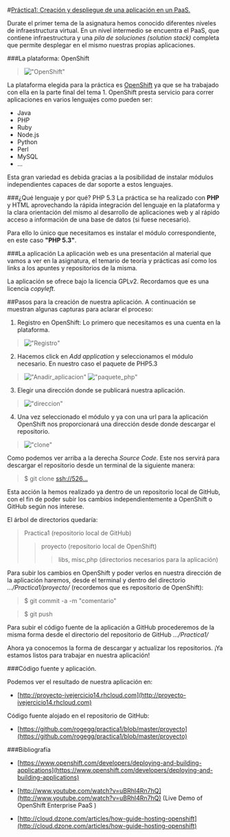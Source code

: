 #<u>Práctica1: Creación y despliegue de una aplicación en un PaaS.</u>


Durate el primer tema de la asignatura hemos conocido diferentes niveles de infraestructura virtual. En un nivel intermedio se encuentra el PaaS, que contiene infraestructura y una *pila de soluciones (solution stack)* completa que permite desplegar en el mismo nuestras propias aplicaciones.

###La plataforma: OpenShift
>!["OpenShift"](https://raw.github.com/rogegg/practica1/master/proyecto/capturas_pantalla/openshift.png)

La plataforma elegida para la práctica es [OpenShift](https://www.openshift.com) ya que se ha trabajado con ella en la parte final del tema 1. OpenShift presta servicio para correr aplicaciones en varios lenguajes como pueden ser:

* Java
* PHP
* Ruby 
* Node.js
* Python 
* Perl
* MySQL
* ...


Esta gran variedad es debida gracias a la posibilidad de instalar módulos independientes capaces de dar soporte a estos lenguajes.

###¿Qué lenguaje y por qué?  PHP 5.3
La práctica se ha realizado con __PHP__ y HTML aprovechando la rápida integración del lenguaje en la plataforma y la clara orientación del mismo al desarrollo de aplicaciones web y al rápido acceso a información de una base de datos (si fuese necesario). 

Para ello lo único que necesitamos es instalar el módulo correspondiente, en este caso **"PHP 5.3"**. 

###La aplicación
La aplicación web es una presentación al material que vamos a ver en la asignatura, el temario de teoría y prácticas así como los links a los apuntes y repositorios de la misma.

La aplicación se ofrece bajo la licencia GPLv2. Recordamos que es una licencia *copyleft*.



##Pasos para la creación de nuestra aplicación.
A continuación se muestran algunas capturas para aclarar el proceso:

1. Registro en OpenShift: Lo primero que necesitamos es una cuenta en la plataforma.
>!["Registro"](https://raw.github.com/rogegg/practica1/master/proyecto/capturas_pantalla/registro_openshift.png)

2. Hacemos click en *Add application* y seleccionamos el módulo necesario. En nuestro caso el paquete de PHP5.3
>!["Anadir_aplicacion"](https://raw.github.com/rogegg/practica1/master/proyecto/capturas_pantalla/anadir_aplicacion.png)
>!["paquete_php"](https://raw.github.com/rogegg/practica1/master/proyecto/capturas_pantalla/seleccionar_paquete.png)

3. Elegir una dirección donde se publicará nuestra aplicación.
>!["direccion"](https://raw.github.com/rogegg/practica1/master/proyecto/capturas_pantalla/direccion_publica.png)

4. Una vez seleccionado el módulo y ya con una url para la aplicación OpenShift nos proporcionará una dirección desde donde descargar el repositorio.

>!["clone"](https://raw.github.com/rogegg/practica1/master/proyecto/capturas_pantalla/paquetes_instalados.png)

Como podemos ver arriba a la derecha *Source Code*.
Este nos servirá para descargar el repositorio desde un terminal de la siguiente manera:
>$ git clone <ssh://526...>

Esta acción la hemos realizado ya dentro de un repositorio local de GitHub, con el fin de poder subir los cambios independientemente a OpenShift o GitHub según nos interese.

El árbol de directorios quedaría:


>Practica1 (repositorio local de GitHub)
>>proyecto (repositorio local de OpenShift)
>>>libs, misc,php (directorios necesarios para la aplicación)


Para subir los cambios en OpenShift y poder verlos en nuestra dirección de la aplicación haremos, desde el terminal y dentro del directorio *.../Practica1/proyecto/* (recordemos que es repositorio de OpenShift):

>$ git commit -a -m "comentario"

>$ git push

Para subir el código fuente de la aplicación a GitHub procederemos de la misma forma desde el directorio  del repositorio de GitHub *.../Practica1/*


Ahora ya conocemos la forma de descargar y actualizar los repositorios. ¡Ya estamos listos para trabajar en nuestra aplicación!




###Código fuente y aplicación.

Podemos ver el resultado de nuestra aplicación en:

- [http://proyecto-ivejercicio14.rhcloud.com](http://proyecto-ivejercicio14.rhcloud.com)


Código fuente alojado en el repositorio de GitHub:

- [https://github.com/rogegg/practica1/blob/master/proyecto](https://github.com/rogegg/practica1/blob/master/proyecto)


###Bibliografía

- [https://www.openshift.com/developers/deploying-and-building-applications](https://www.openshift.com/developers/deploying-and-building-applications)

- [http://www.youtube.com/watch?v=uBRhI4Rn7hQ](http://www.youtube.com/watch?v=uBRhI4Rn7hQ) (Live Demo of OpenShift Enterprise PaaS )

- [http://cloud.dzone.com/articles/how-guide-hosting-openshift](http://cloud.dzone.com/articles/how-guide-hosting-openshift)